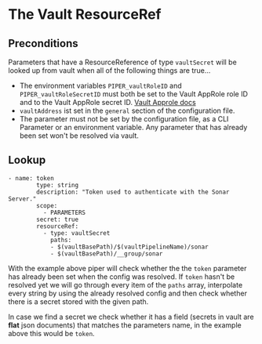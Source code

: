 # The Vault ResourceRef

## Preconditions
Parameters that have a ResourceReference of type `vaultSecret` will be looked up from vault when all of the following things are true...

* The environment variables `PIPER_vaultRoleID` and `PIPER_vaultRoleSecretID` must both be set to the Vault AppRole role ID and to the Vault AppRole secret ID. [Vault Approle docs](https://www.vaultproject.io/docs/auth/approle)
* `vaultAddress` ist set in the `general` section of the configuration file.
* The parameter must not be set by the configuration file, as a CLI Parameter or an environment variable. Any parameter that has already been set won't be resolved via vault.


## Lookup 

```
- name: token
        type: string
        description: "Token used to authenticate with the Sonar Server."
        scope:
          - PARAMETERS
        secret: true
        resourceRef:
          - type: vaultSecret
            paths:
            - $(vaultBasePath)/$(vaultPipelineName)/sonar
            - $(vaultBasePath)/__group/sonar
```


With the example above piper will check whether the the `token` parameter has already been set when the config was resolved. If `token` hasn't be resolved yet we will go through every item of the `paths` array, interpolate every string by using the already resolved config and then check whether there is a secret stored with the given path.

In case we find a secret we check whether it has a field (secrets in vault are **flat** json documents) that matches the parameters name, in the example above this would be `token`.
